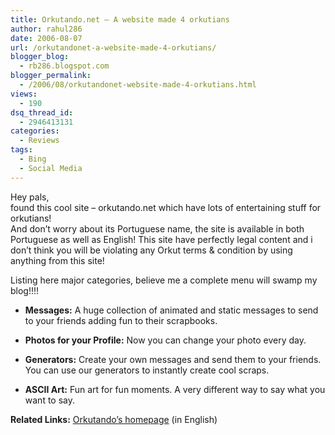 ```yaml
---
title: Orkutando.net – A website made 4 orkutians
author: rahul286
date: 2006-08-07
url: /orkutandonet-a-website-made-4-orkutians/
blogger_blog:
  - rb286.blogspot.com
blogger_permalink:
  - /2006/08/orkutandonet-website-made-4-orkutians.html
views:
  - 190
dsq_thread_id:
  - 2946413131
categories:
  - Reviews
tags:
  - Bing
  - Social Media
---
```

Hey pals,  
found this cool site &#8211; orkutando.net which have lots of entertaining stuff for orkutians!  
And don&#8217;t worry about its Portuguese name, the site is available in both Portuguese as well as English! This site have perfectly legal content and i don&#8217;t think you will be violating any Orkut terms & condition by using anything from this site!

Listing here major categories, believe me a complete menu will swamp my blog!!!!

  * <span style="font-weight: bold">Messages:</span> A huge collection of animated and static messages to send to your friends adding fun to their scrapbooks.

  * <span style="font-weight: bold">Photos for your Profile:</span> Now you can change your photo every day.

  * <span style="font-weight: bold">Generators:</span> Create your own messages and send them to your friends. You can use our generators to instantly create cool scraps.
  * <span style="font-weight: bold">ASCII Art:</span> Fun art for fun moments. A very different way to say what you want to say.

<span style="font-weight: bold">Related Links:</span> <a href="http://www.orkutando.net/" onclick="_gaq.push(['_trackEvent', 'outbound-article', 'http://www.orkutando.net/', 'Orkutando&#8217;s homepage']);" >Orkutando&#8217;s homepage</a> (in English)

